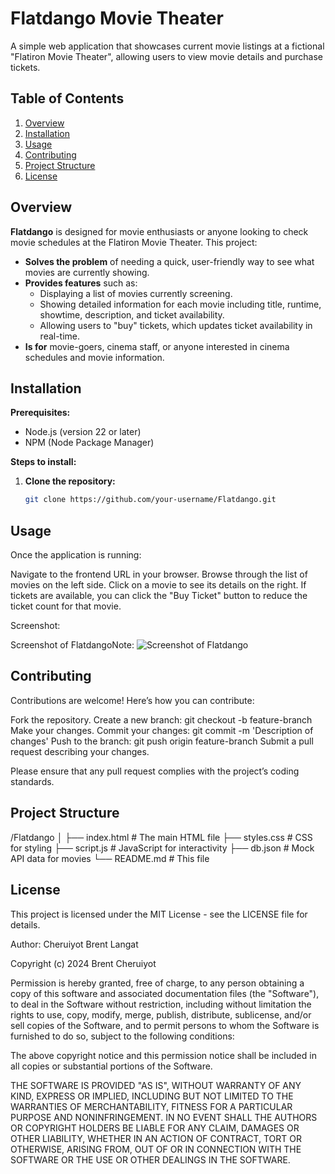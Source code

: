 # Flatdango Movie Theater

A simple web application that showcases current movie listings at a fictional "Flatiron Movie Theater", allowing users to view movie details and purchase tickets.

## Table of Contents

1. [Overview](#overview)
2. [Installation](#installation)
3. [Usage](#usage)
4. [Contributing](#contributing)
5. [Project Structure](#project-structure)
6. [License](#license)

## Overview

**Flatdango** is designed for movie enthusiasts or anyone looking to check movie schedules at the Flatiron Movie Theater. This project:

- **Solves the problem** of needing a quick, user-friendly way to see what movies are currently showing.
- **Provides features** such as:
  - Displaying a list of movies currently screening.
  - Showing detailed information for each movie including title, runtime, showtime, description, and ticket availability.
  - Allowing users to "buy" tickets, which updates ticket availability in real-time.
- **Is for** movie-goers, cinema staff, or anyone interested in cinema schedules and movie information.

## Installation

**Prerequisites:**

- Node.js (version 22 or later)
- NPM (Node Package Manager)

**Steps to install:**

1. **Clone the repository:**
   ```bash
   git clone https://github.com/your-username/Flatdango.git

##   Usage
Once the application is running:

Navigate to the frontend URL in your browser.
Browse through the list of movies on the left side. Click on a movie to see its details on the right.
If tickets are available, you can click the "Buy Ticket" button to reduce the ticket count for that movie.

Screenshot:

Screenshot of FlatdangoNote: 
![Screenshot of Flatdango](screenshot.png)

##   Contributing
Contributions are welcome! Here’s how you can contribute:

Fork the repository.
Create a new branch: git checkout -b feature-branch
Make your changes.
Commit your changes: git commit -m 'Description of changes'
Push to the branch: git push origin feature-branch
Submit a pull request describing your changes.

Please ensure that any pull request complies with the project’s coding standards.

##   Project Structure
/Flatdango
│
├── index.html           # The main HTML file
├── styles.css           # CSS for styling
├── script.js            # JavaScript for interactivity
├── db.json              # Mock API data for movies
└── README.md            # This file

##    License
This project is licensed under the MIT License - see the LICENSE file for details.

Author: Cheruiyot Brent Langat

Copyright (c) 2024 Brent Cheruiyot


Permission is hereby granted, free of charge, to any person obtaining a copy of this software and associated documentation files (the "Software"), to deal in the Software without restriction, including without limitation the rights to use, copy, modify, merge, publish, distribute, sublicense, and/or sell copies of the Software, and to permit persons to whom the Software is furnished to do so, subject to the following conditions:

The above copyright notice and this permission notice shall be included in all copies or substantial portions of the Software.

THE SOFTWARE IS PROVIDED "AS IS", WITHOUT WARRANTY OF ANY KIND, EXPRESS OR IMPLIED, INCLUDING BUT NOT LIMITED TO THE WARRANTIES OF MERCHANTABILITY, FITNESS FOR A PARTICULAR PURPOSE AND NONINFRINGEMENT. IN NO EVENT SHALL THE AUTHORS OR COPYRIGHT HOLDERS BE LIABLE FOR ANY CLAIM, DAMAGES OR OTHER LIABILITY, WHETHER IN AN ACTION OF CONTRACT, TORT OR OTHERWISE, ARISING FROM, OUT OF OR IN CONNECTION WITH THE SOFTWARE OR THE USE OR OTHER DEALINGS IN THE SOFTWARE.